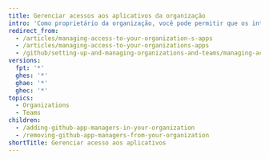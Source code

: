 ```yaml
---
title: Gerenciar acessos aos aplicativos da organização
intro: 'Como proprietário da organização, você pode permitir que os integrantes individuais da organização gerenciem {% data variables.product.prodname_github_apps %} na sua organização.'
redirect_from:
  - /articles/managing-access-to-your-organization-s-apps
  - /articles/managing-access-to-your-organizations-apps
  - /github/setting-up-and-managing-organizations-and-teams/managing-access-to-your-organizations-apps
versions:
  fpt: '*'
  ghes: '*'
  ghae: '*'
  ghec: '*'
topics:
  - Organizations
  - Teams
children:
  - /adding-github-app-managers-in-your-organization
  - /removing-github-app-managers-from-your-organization
shortTitle: Gerenciar acesso aos aplicativos
---
```


